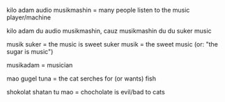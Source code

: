 kilo adam audio musikmashin =  many people listen to the music player/machine

kilo adam du audio musikmashin, cauz musikmashin du du suker music

musik suker = the music is sweet
suker musik = the sweet music (or: "the sugar is music")

musikadam = musician

mao gugel tuna  = the cat serches for (or wants) fish

shokolat shatan tu mao = chocholate is evil/bad to cats


